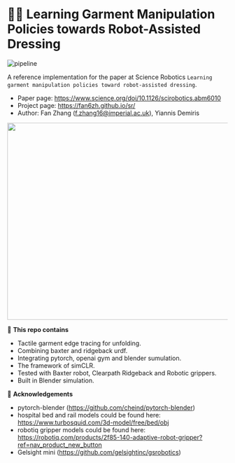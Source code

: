 # 🤖👕 Learning Garment Manipulation Policies towards Robot-Assisted Dressing

![pipeline](doc/pipeline.png "pipeline")

A reference implementation for the paper at Science Robotics `Learning garment manipulation policies toward robot-assisted dressing`.

* Paper page: https://www.science.org/doi/10.1126/scirobotics.abm6010
* Project page: https://fan6zh.github.io/sr/
* Author: Fan Zhang (f.zhang16@imperial.ac.uk), Yiannis Demiris

<p align="center">
<img src="doc/pipeline.gif" width="900" height="450"/>
</p>


🔬 **This repo contains** 
* Tactile garment edge tracing for unfolding.
* Combining baxter and ridgeback urdf.
* Integrating pytorch, openai gym and blender sumulation.
* The framework of simCLR.
* Tested with Baxter robot, Clearpath Ridgeback and Robotic grippers.
* Built in Blender simulation.

    
📝 **Acknowledgements** 
* pytorch-blender (https://github.com/cheind/pytorch-blender)
* hospital bed and rail models could be found here: https://www.turbosquid.com/3d-model/free/bed/obj
* robotiq gripper models could be found here: https://robotiq.com/products/2f85-140-adaptive-robot-gripper?ref=nav_product_new_button
* Gelsight mini (https://github.com/gelsightinc/gsrobotics)
